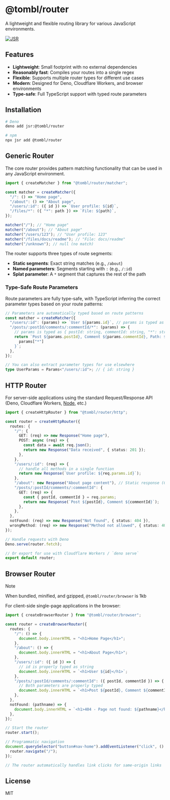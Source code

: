 # @tombl/router

A lightweight and flexible routing library for various JavaScript environments.

[![JSR](https://jsr.io/badges/@tombl/router)](https://jsr.io/@tombl/router)

## Features

- **Lightweight**: Small footprint with no external dependencies
- **Reasonably fast**: Compiles your routes into a single regex
- **Flexible**: Supports multiple router types for different use cases
- **Modern**: Designed for Deno, Cloudflare Workers, and browser environments
- **Type-safe**: Full TypeScript support with typed route parameters

## Installation

```bash
# Deno
deno add jsr:@tombl/router

# npm
npx jsr add @tombl/router
```

## Generic Router

The core router provides pattern matching functionality that can be used in any
JavaScript environment.

```ts
import { createMatcher } from "@tombl/router/matcher";

const matcher = createMatcher({
  "/": () => "Home page",
  "/about": () => "About page",
  "/users/:id": ({ id }) => `User profile: ${id}`,
  "/files/*": ({ "*": path }) => `File: ${path}`,
});

matcher("/"); // "Home page"
matcher("/about"); // "About page"
matcher("/users/123"); // "User profile: 123"
matcher("/files/docs/readme"); // "File: docs/readme"
matcher("/unknown"); // null (no match)
```

The router supports three types of route segments:

- **Static segments**: Exact string matches (e.g., `/about`)
- **Named parameters**: Segments starting with `:` (e.g., `/:id`)
- **Splat parameter**: A `*` segment that captures the rest of the path

### Type-Safe Route Parameters

Route parameters are fully type-safe, with TypeScript inferring the correct
parameter types based on your route patterns:

```ts
// Parameters are automatically typed based on route patterns
const matcher = createMatcher({
  "/users/:id": (params) => `User ${params.id}`, // params is typed as { id: string }
  "/posts/:postId/comments/:commentId/*": (params) => {
    // params is typed as { postId: string, commentId: string, "*": string }
    return `Post ${params.postId}, Comment ${params.commentId}, Path: ${
      params["*"]
    }`;
  },
});

// You can also extract parameter types for use elsewhere
type UserParams = Params<"/users/:id">; // { id: string }
```

## HTTP Router

For server-side applications using the standard Request/Response API (Deno,
Cloudflare Workers,
[Node](https://www.npmjs.com/package/@mjackson/node-fetch-server), etc.)

```ts
import { createHttpRouter } from "@tombl/router/http";

const router = createHttpRouter({
  routes: {
    "/": {
      GET: (req) => new Response("Home page"),
      POST: async (req) => {
        const data = await req.json();
        return new Response("Data received", { status: 201 });
      },
    },
    "/users/:id": (req) => {
      // handle all methods in a single function
      return new Response(`User profile: ${req.params.id}`);
    },
    "/about": new Response("About page content"), // Static response (GET only)
    "/posts/:postId/comments/:commentId": {
      GET: (req) => {
        const { postId, commentId } = req.params;
        return new Response(`Post ${postId}, Comment ${commentId}`);
      },
    },
  },
  notFound: (req) => new Response("Not found", { status: 404 }),
  wrongMethod: (req) => new Response("Method not allowed", { status: 405 }),
});

// Handle requests with Deno
Deno.serve(router.fetch);

// Or export for use with Cloudflare Workers / `deno serve`
export default router;
```

## Browser Router

> [!NOTE]
> When bundled, minified, and gzipped, `@tombl/router/browser` is 1kb

For client-side single-page applications in the browser:

```ts
import { createBrowserRouter } from "@tombl/router/browser";

const router = createBrowserRouter({
  routes: {
    "/": () => {
      document.body.innerHTML = "<h1>Home Page</h1>";
    },
    "/about": () => {
      document.body.innerHTML = "<h1>About Page</h1>";
    },
    "/users/:id": ({ id }) => {
      // id is properly typed as string
      document.body.innerHTML = `<h1>User ${id}</h1>`;
    },
    "/posts/:postId/comments/:commentId": ({ postId, commentId }) => {
      // Both parameters are properly typed
      document.body.innerHTML = `<h1>Post ${postId}, Comment ${commentId}</h1>`;
    },
  },
  notFound: (pathname) => {
    document.body.innerHTML = `<h1>404 - Page not found: ${pathname}</h1>`;
  },
});

// Start the router
router.start();

// Programmatic navigation
document.querySelector("button#nav-home").addEventListener("click", () => {
  router.navigate("/");
});

// The router automatically handles link clicks for same-origin links
```

## License

MIT
